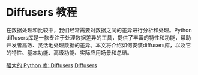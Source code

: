 # Diffusers 教程

<show-structure depth="3"/>

在数据处理和比较中，我们经常需要对数据之间的差异进行分析和处理。Python diffusers库是一款专注于处理数据差异的工具，提供了丰富的特性和功能，帮助开发者高效、灵活地处理数据的差异。本文将介绍如何安装diffusers库，以及它的特性、基本功能、高级功能、实际应用场景和总结。

<seealso>
<category ref="ref_docs">
    <a href="https://mp.weixin.qq.com/s/sC71nhW_PXQ28kevElFV-Q">强大的 Python 库: Diffusers</a>
</category>
<category ref="ref_github">
    <a href="https://github.com/huggingface/diffusers">Diffusers</a>
</category>
<category ref="ref_issues">
</category>
<category ref="ref_hf">
</category>
<category ref="ref_ms">
</category>
</seealso>

